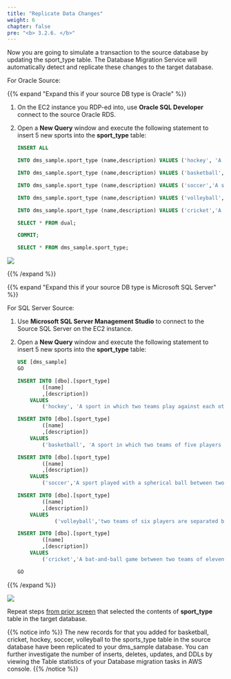 ```yaml
---
title: "Replicate Data Changes"
weight: 6
chapter: false
pre: "<b> 3.2.6. </b>"
---
```


Now you are going to simulate a transaction to the source database by updating the sport_type table. The Database Migration Service will automatically detect and replicate these changes to the target database.

For Oracle Source:

{{% expand "Expand this if your source DB type is Oracle" %}}

1. On the EC2 instance you RDP-ed into, use **Oracle SQL Developer** connect to the source Oracle RDS.

1. Open a **New Query** window and execute the following statement to insert 5 new sports into the **sport_type** table:

    ```sql
    INSERT ALL

    INTO dms_sample.sport_type (name,description) VALUES ('hockey', 'A sport in which two teams play against each other by trying to more a puck into the opponents goal using a hockey stick')

    INTO dms_sample.sport_type (name,description) VALUES ('basketball', 'A sport in which two teams of five players each that oppose one another shoot a basketball through the defenders hoop')

    INTO dms_sample.sport_type (name,description) VALUES ('soccer','A sport played with a spherical ball between two teams of eleven players')

    INTO dms_sample.sport_type (name,description) VALUES ('volleyball','two teams of six players are separated by a net and each team tries to score by grounding a ball on the others court')

    INTO dms_sample.sport_type (name,description) VALUES ('cricket','A bat-and-ball game between two teams of eleven players on a field with a wicket at each end')

    SELECT * FROM dual; 

    COMMIT;

    SELECT * FROM dms_sample.sport_type; 
    ```

![](/images/3/2/6/0001.png?width=80pc)

{{% /expand %}}

{{% expand "Expand this if your source DB type is Microsoft SQL Server" %}}

For SQL Server Source:

1. Use **Microsoft SQL Server Management Studio** to connect to the Source SQL Server on the EC2 instance.

1. Open a **New Query** window and execute the following statement to insert 5 new sports into the **sport_type** table:

    ```sql
    USE [dms_sample]
    GO

    INSERT INTO [dbo].[sport_type]
            ([name]
            ,[description])
        VALUES
            ('hockey', 'A sport in which two teams play against each other by trying to more a puck into the opponents goal using a hockey stick');

    INSERT INTO [dbo].[sport_type]
            ([name]
            ,[description])
        VALUES
            ('basketball', 'A sport in which two teams of five players each that oppose one another shoot a basketball through the defenders hoop');

    INSERT INTO [dbo].[sport_type]
            ([name]
            ,[description])
        VALUES
            ('soccer','A sport played with a spherical ball between two teams of eleven players');

    INSERT INTO [dbo].[sport_type]
            ([name]
            ,[description])
        VALUES
                ('volleyball','two teams of six players are separated by a net and each team tries to score by grounding a ball on the others court');

    INSERT INTO [dbo].[sport_type]
            ([name]
            ,[description])
        VALUES
            ('cricket','A bat-and-ball game between two teams of eleven players on a field with a wicket at each end');

    GO
    ```
{{% /expand %}}

![](/images/3/2/6/0003.png?width=80pc)

Repeat steps [from prior screen](../3.1.2.4-CreateTask.md) that selected the contents of **sport_type** table in the target database.

{{% notice info %}}
The new records for that you added for basketball, cricket, hockey, soccer, volleyball to the sports_type table in the source database have been replicated to your dms_sample database. You can further investigate the number of inserts, deletes, updates, and DDLs by viewing the Table statistics of your Database migration tasks in AWS console.
{{% /notice %}}